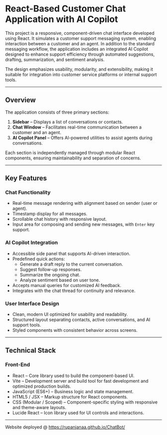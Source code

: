 # React-Based Customer Chat Application with AI Copilot

This project is a responsive, component-driven chat interface developed using React. It simulates a customer support messaging system, enabling interaction between a customer and an agent. In addition to the standard messaging workflow, the application includes an integrated AI Copilot designed to enhance support efficiency through automated suggestions, drafting, summarization, and sentiment analysis.

The design emphasizes usability, modularity, and extensibility, making it suitable for integration into customer service platforms or internal support tools.

---

## Overview

The application consists of three primary sections:
1. **Sidebar** – Displays a list of conversations or contacts.
2. **Chat Window** – Facilitates real-time communication between a customer and an agent.
3. **AI Copilot Panel** – Offers AI-powered utilities to assist agents during conversations.

Each section is independently managed through modular React components, ensuring maintainability and separation of concerns.

---

## Key Features

### Chat Functionality
- Real-time message rendering with alignment based on sender (user or agent).
- Timestamp display for all messages.
- Scrollable chat history with responsive layout.
- Input area for composing and sending new messages, with `Enter` key support.

### AI Copilot Integration
- Accessible side panel that supports AI-driven interaction.
- Predefined quick actions:
  - Generate a draft reply to the current conversation.
  - Suggest follow-up responses.
  - Summarize the ongoing chat.
  - Analyze sentiment based on user tone.
- Accepts manual queries for customized AI feedback.
- Integrates with the chat thread for continuity and relevance.

### User Interface Design
- Clean, modern UI optimized for usability and readability.
- Structured layout separating contacts, active conversations, and AI support tools.
- Styled components with consistent behavior across screens.

---

## Technical Stack

### Front-End
- React – Core library used to build the component-based UI.
- Vite – Development server and build tool for fast development and optimized production builds.
- JavaScript (ES6+) – Business logic and state management.
- HTML5 / JSX – Markup structure for React components.
- CSS (Modular / Scoped) – Component-specific styling with responsive and theme-aware layouts.
- Lucide React – Icon library used for UI controls and interactions.

---

Website deployed @ https://rupanjanaa.github.io/ChatBot/

